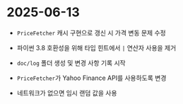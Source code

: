 # 2025-06-13
- `PriceFetcher` 캐시 구현으로 갱신 시 가격 변동 문제 수정
- 파이썬 3.8 호환성을 위해 타입 힌트에서 `|` 연산자 사용을 제거
- `doc/log` 폴더 생성 및 변경 사항 기록 시작

- `PriceFetcher`가 Yahoo Finance API를 사용하도록 변경
- 네트워크가 없으면 임시 랜덤 값을 사용
